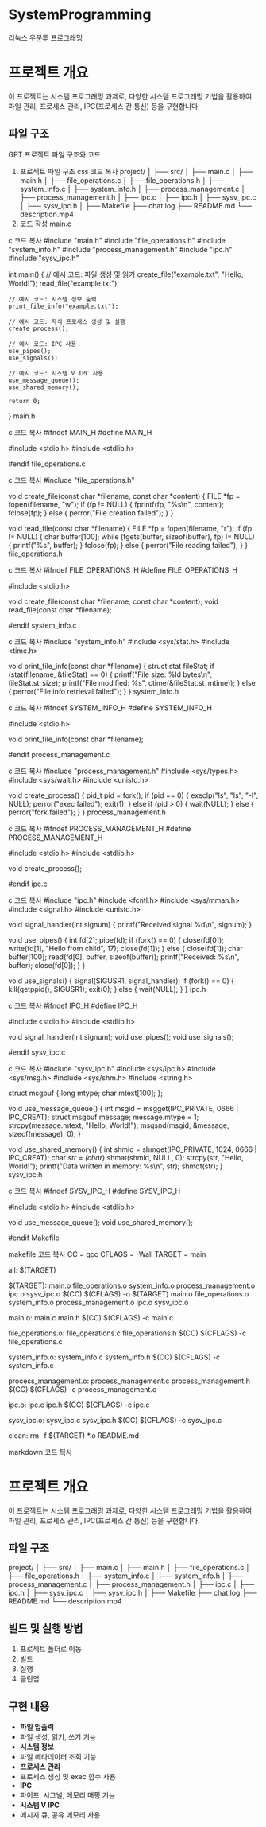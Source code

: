 # SystemProgramming
리눅스 우분투 프로그래밍

# 프로젝트 개요

이 프로젝트는 시스템 프로그래밍 과제로, 다양한 시스템 프로그래밍 기법을 활용하여 파일 관리, 프로세스 관리, IPC(프로세스 간 통신) 등을 구현합니다.

## 파일 구조

GPT
프로젝트 파일 구조와 코드
1. 프로젝트 파일 구조
css
코드 복사
project/
│
├── src/
│   ├── main.c
│   ├── main.h
│   ├── file_operations.c
│   ├── file_operations.h
│   ├── system_info.c
│   ├── system_info.h
│   ├── process_management.c
│   ├── process_management.h
│   ├── ipc.c
│   ├── ipc.h
│   ├── sysv_ipc.c
│   ├── sysv_ipc.h
│
├── Makefile
├── chat.log
├── README.md
└── description.mp4
2. 코드 작성
main.c

c
코드 복사
#include "main.h"
#include "file_operations.h"
#include "system_info.h"
#include "process_management.h"
#include "ipc.h"
#include "sysv_ipc.h"

int main() {
    // 예시 코드: 파일 생성 및 읽기
    create_file("example.txt", "Hello, World!");
    read_file("example.txt");

    // 예시 코드: 시스템 정보 출력
    print_file_info("example.txt");

    // 예시 코드: 자식 프로세스 생성 및 실행
    create_process();

    // 예시 코드: IPC 사용
    use_pipes();
    use_signals();

    // 예시 코드: 시스템 V IPC 사용
    use_message_queue();
    use_shared_memory();

    return 0;
}
main.h

c
코드 복사
#ifndef MAIN_H
#define MAIN_H

#include <stdio.h>
#include <stdlib.h>

#endif
file_operations.c

c
코드 복사
#include "file_operations.h"

void create_file(const char *filename, const char *content) {
    FILE *fp = fopen(filename, "w");
    if (fp != NULL) {
        fprintf(fp, "%s\n", content);
        fclose(fp);
    } else {
        perror("File creation failed");
    }
}

void read_file(const char *filename) {
    FILE *fp = fopen(filename, "r");
    if (fp != NULL) {
        char buffer[100];
        while (fgets(buffer, sizeof(buffer), fp) != NULL) {
            printf("%s", buffer);
        }
        fclose(fp);
    } else {
        perror("File reading failed");
    }
}
file_operations.h

c
코드 복사
#ifndef FILE_OPERATIONS_H
#define FILE_OPERATIONS_H

#include <stdio.h>

void create_file(const char *filename, const char *content);
void read_file(const char *filename);

#endif
system_info.c

c
코드 복사
#include "system_info.h"
#include <sys/stat.h>
#include <time.h>

void print_file_info(const char *filename) {
    struct stat fileStat;
    if (stat(filename, &fileStat) == 0) {
        printf("File size: %ld bytes\n", fileStat.st_size);
        printf("File modified: %s", ctime(&fileStat.st_mtime));
    } else {
        perror("File info retrieval failed");
    }
}
system_info.h

c
코드 복사
#ifndef SYSTEM_INFO_H
#define SYSTEM_INFO_H

#include <stdio.h>

void print_file_info(const char *filename);

#endif
process_management.c

c
코드 복사
#include "process_management.h"
#include <sys/types.h>
#include <sys/wait.h>
#include <unistd.h>

void create_process() {
    pid_t pid = fork();
    if (pid == 0) {
        execlp("ls", "ls", "-l", NULL);
        perror("exec failed");
        exit(1);
    } else if (pid > 0) {
        wait(NULL);
    } else {
        perror("fork failed");
    }
}
process_management.h

c
코드 복사
#ifndef PROCESS_MANAGEMENT_H
#define PROCESS_MANAGEMENT_H

#include <stdio.h>
#include <stdlib.h>

void create_process();

#endif
ipc.c

c
코드 복사
#include "ipc.h"
#include <fcntl.h>
#include <sys/mman.h>
#include <signal.h>
#include <unistd.h>

void signal_handler(int signum) {
    printf("Received signal %d\n", signum);
}

void use_pipes() {
    int fd[2];
    pipe(fd);
    if (fork() == 0) {
        close(fd[0]);
        write(fd[1], "Hello from child", 17);
        close(fd[1]);
    } else {
        close(fd[1]);
        char buffer[100];
        read(fd[0], buffer, sizeof(buffer));
        printf("Received: %s\n", buffer);
        close(fd[0]);
    }
}

void use_signals() {
    signal(SIGUSR1, signal_handler);
    if (fork() == 0) {
        kill(getppid(), SIGUSR1);
        exit(0);
    } else {
        wait(NULL);
    }
}
ipc.h

c
코드 복사
#ifndef IPC_H
#define IPC_H

#include <stdio.h>
#include <stdlib.h>

void signal_handler(int signum);
void use_pipes();
void use_signals();

#endif
sysv_ipc.c

c
코드 복사
#include "sysv_ipc.h"
#include <sys/ipc.h>
#include <sys/msg.h>
#include <sys/shm.h>
#include <string.h>

struct msgbuf {
    long mtype;
    char mtext[100];
};

void use_message_queue() {
    int msgid = msgget(IPC_PRIVATE, 0666 | IPC_CREAT);
    struct msgbuf message;
    message.mtype = 1;
    strcpy(message.mtext, "Hello, World!");
    msgsnd(msgid, &message, sizeof(message), 0);
}

void use_shared_memory() {
    int shmid = shmget(IPC_PRIVATE, 1024, 0666 | IPC_CREAT);
    char *str = (char*) shmat(shmid, NULL, 0);
    strcpy(str, "Hello, World!");
    printf("Data written in memory: %s\n", str);
    shmdt(str);
}
sysv_ipc.h

c
코드 복사
#ifndef SYSV_IPC_H
#define SYSV_IPC_H

#include <stdio.h>
#include <stdlib.h>

void use_message_queue();
void use_shared_memory();

#endif
Makefile

makefile
코드 복사
CC = gcc
CFLAGS = -Wall
TARGET = main

all: $(TARGET)

$(TARGET): main.o file_operations.o system_info.o process_management.o ipc.o sysv_ipc.o
	$(CC) $(CFLAGS) -o $(TARGET) main.o file_operations.o system_info.o process_management.o ipc.o sysv_ipc.o

main.o: main.c main.h
	$(CC) $(CFLAGS) -c main.c

file_operations.o: file_operations.c file_operations.h
	$(CC) $(CFLAGS) -c file_operations.c

system_info.o: system_info.c system_info.h
	$(CC) $(CFLAGS) -c system_info.c

process_management.o: process_management.c process_management.h
	$(CC) $(CFLAGS) -c process_management.c

ipc.o: ipc.c ipc.h
	$(CC) $(CFLAGS) -c ipc.c

sysv_ipc.o: sysv_ipc.c sysv_ipc.h
	$(CC) $(CFLAGS) -c sysv_ipc.c

clean:
	rm -f $(TARGET) *.o
README.md

markdown
코드 복사
# 프로젝트 개요

이 프로젝트는 시스템 프로그래밍 과제로, 다양한 시스템 프로그래밍 기법을 활용하여 파일 관리, 프로세스 관리, IPC(프로세스 간 통신) 등을 구현합니다.

## 파일 구조

project/
│
├── src/
│ ├── main.c
│ ├── main.h
│ ├── file_operations.c
│ ├── file_operations.h
│ ├── system_info.c
│ ├── system_info.h
│ ├── process_management.c
│ ├── process_management.h
│ ├── ipc.c
│ ├── ipc.h
│ ├── sysv_ipc.c
│ ├── sysv_ipc.h
│
├── Makefile
├── chat.log
├── README.md
└── description.mp4



## 빌드 및 실행 방법

1. 프로젝트 폴더로 이동
2. 빌드
3. 실행
4. 클린업


## 구현 내용

- **파일 입출력**
- 파일 생성, 읽기, 쓰기 기능
- **시스템 정보**
- 파일 메타데이터 조회 기능
- **프로세스 관리**
- 프로세스 생성 및 exec 함수 사용
- **IPC**
- 파이프, 시그널, 메모리 매핑 기능
- **시스템 V IPC**
- 메시지 큐, 공유 메모리 사용




